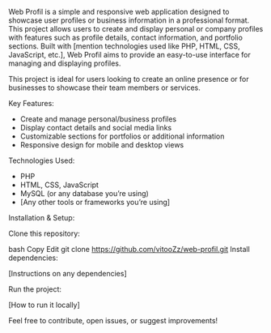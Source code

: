 Web Profil is a simple and responsive web application designed to showcase user profiles or business information in a professional format. This project allows users to create and display personal or company profiles with features such as profile details, contact information, and portfolio sections. Built with [mention technologies used like PHP, HTML, CSS, JavaScript, etc.], Web Profil aims to provide an easy-to-use interface for managing and displaying profiles.

This project is ideal for users looking to create an online presence or for businesses to showcase their team members or services.

Key Features:
- Create and manage personal/business profiles
- Display contact details and social media links
- Customizable sections for portfolios or additional information
- Responsive design for mobile and desktop views

Technologies Used:
- PHP
- HTML, CSS, JavaScript
- MySQL (or any database you’re using)
- [Any other tools or frameworks you’re using]

Installation & Setup:

Clone this repository:

bash
Copy
Edit
git clone https://github.com/vitooZz/web-profil.git
Install dependencies:

[Instructions on any dependencies]

Run the project:

[How to run it locally]

Feel free to contribute, open issues, or suggest improvements!
